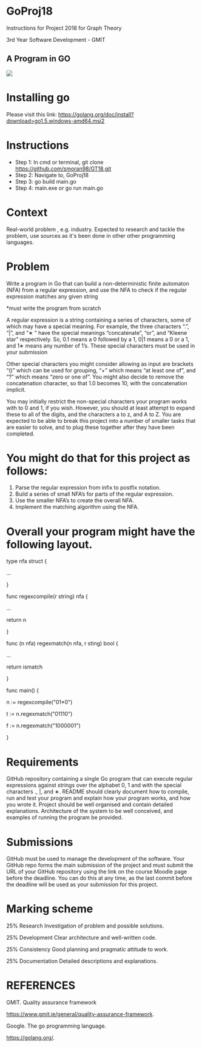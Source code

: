 # GoProj18
Instructions for Project 2018 for Graph Theory 

3rd Year Software Development - GMIT


## A Program in GO 
![](https://pbs.twimg.com/profile_images/867034392891457537/2_PUj0BC_400x400.jpg)



# Installing go
Please visit this link: https://golang.org/doc/install?download=go1.5.windows-amd64.msi2



# Instructions 
- Step 1: In cmd or terminal, git clone https://github.com/smoran98/GT18.git
- Step 2: Navigate to, GoProj18
- Step 3: go build main.go
- Step 4: main.exe or go run main.go


# Context
Real-world problem , e.g. industry. Expected to research and tackle the problem, use sources as it's been done in other other programming languages.



# Problem
Write a program in Go that can build a non-deterministic finite automaton (NFA) from a regular expression, and use the NFA to check if the regular expression matches any given string


*must write the program from scratch


A regular expression is a string containing a series of characters, some of which may have a special meaning. For example, the three characters “.”, “|”, and “∗ ” have the special meanings “concatenate”, “or”, and “Kleene star” respectively. So, 0.1 means a 0 followed by a 1, 0|1 means a 0 or a 1, and 1∗ means any number of 1’s. These special characters must be used in your submission

Other special characters you might consider allowing as input are brackets “()” which can be used for grouping, “+” which means “at least one of”, and “?” which means “zero or one of”. You might also decide to remove the concatenation character, so that 1.0 becomes 10, with the concatenation implicit.

You may initially restrict the non-special characters your program works with to 0 and 1, if you wish. However, you should at least attempt to expand these to all of the digits, and the characters a to z, and A to Z. You are expected to be able to break this project into a number of smaller tasks that are easier to solve, and to plug these together after they have been completed. 

# You might do that for this project as follows:

1. Parse the regular expression from infix to postfix notation.
2. Build a series of small NFA’s for parts of the regular expression.
3. Use the smaller NFA’s to create the overall NFA.
4. Implement the matching algorithm using the NFA.

# Overall your program might have the following layout.
type nfa struct 
{


...


}


func regexcompile(r string) nfa {


...


return n


}


func (n nfa) regexmatch(n nfa, r sting) bool {


...


return ismatch


}


func main() {


n := regexcompile("01*0")


t := n.regexmatch("01110")


f := n.regexmatch("1000001")


}






# Requirements
GitHub repository containing a single Go program that can execute regular expressions against strings over the alphabet 0, 1 and with the special characters ., |, and ∗. 
README should clearly document how to compile, run and test your program and explain how your program works, and how you wrote it. Project should be well organised and contain detailed explanations. Architecture of the system to be well conceived, and examples of running the program be provided.



# Submissions
GitHub must be used to manage the development of the software. Your GitHub repo forms the main submission of the project and must submit the URL of your GitHub repository using the link on the course Moodle page before the deadline. You can do this at any time, as the last commit before the deadline will be used as your submission for this project.



# Marking scheme
25% Research Investigation of problem and possible solutions.


25% Development Clear architecture and well-written code.


25% Consistency Good planning and pragmatic attitude to work.


25% Documentation Detailed descriptions and explanations.



# REFERENCES
GMIT. Quality assurance framework


https://www.gmit.ie/general/quality-assurance-framework.


Google. The go programming language.


https://golang.org/.

